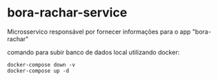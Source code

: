 # bora-rachar-service
Microsservico responsável por fornecer informações para o app "bora-rachar"

comando para subir banco de dados local utilizando docker:  
```
docker-compose down -v
docker-compose up -d
```